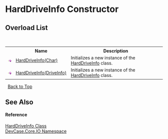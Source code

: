 # HardDriveInfo Constructor 
 


## Overload List
&nbsp;<table><tr><th></th><th>Name</th><th>Description</th></tr><tr><td>![Public method](media/pubmethod.gif "Public method")</td><td><a href="M_DevCase_Core_IO_HardDriveInfo__ctor">HardDriveInfo(Char)</a></td><td>
Initializes a new instance of the <a href="T_DevCase_Core_IO_HardDriveInfo">HardDriveInfo</a> class.</td></tr><tr><td>![Public method](media/pubmethod.gif "Public method")</td><td><a href="M_DevCase_Core_IO_HardDriveInfo__ctor_1">HardDriveInfo(DriveInfo)</a></td><td>
Initializes a new instance of the <a href="T_DevCase_Core_IO_HardDriveInfo">HardDriveInfo</a> class.</td></tr></table>&nbsp;
<a href="#harddriveinfo-constructor">Back to Top</a>

## See Also


#### Reference
<a href="T_DevCase_Core_IO_HardDriveInfo">HardDriveInfo Class</a><br /><a href="N_DevCase_Core_IO">DevCase.Core.IO Namespace</a><br />